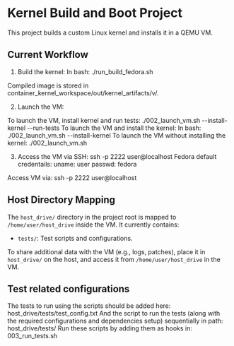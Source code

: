 # Kernel Build and Boot Project
This project builds a custom Linux kernel and installs it in a QEMU VM.

## Current Workflow
1. Build the kernel:
   In bash:
   ./run_build_fedora.sh

Compiled image is stored in container_kernel_workspace/out/kernel_artifacts/v<version>/.

2. Launch the VM:

To launch the VM, install kernel and run tests:
./002_launch_vm.sh --install-kernel --run-tests
To launch the VM and install the kernel:
In bash:
./002_launch_vm.sh --install-kernel
To launch the VM without installing the kernel:
./002_launch_vm.sh

3. Access the VM via SSH:
ssh -p 2222 user@localhost
Fedora default credentails:
uname: user
passwd: fedora

Access VM via:
ssh -p 2222 user@localhost

## Host Directory Mapping
The `host_drive/` directory in the project root is mapped to `/home/user/host_drive` inside the VM. It currently contains:
- `tests/`: Test scripts and configurations.

To share additional data with the VM (e.g., logs, patches), place it in `host_drive/` on the host, and access it from `/home/user/host_drive` in the VM.

## Test related configurations
The tests to run using the scripts should be added here:
host_drive/tests/test_config.txt
And the script to run the tests (along with the required configurations and dependencies setup) sequentially in path:
host_drive/tests/
Run these scripts by adding them as hooks in:
003_run_tests.sh
